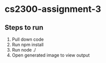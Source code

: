 # cs2300-assignment-3
## Steps to run
1) Pull down code
2) Run npm install
3) Run node ./
4) Open generated image to view output
